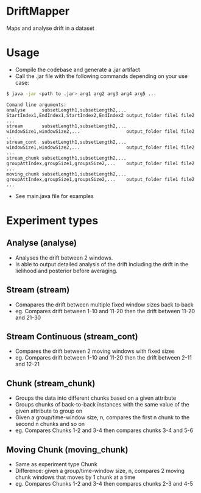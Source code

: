 # DriftMapper

Maps and analyse drift in a dataset

# Usage
* Compile the codebase and generate a .jar artifact
* Call the .jar file with the following commands depending on your use case:
```sh
$ java -jar <path to .jar> arg1 arg2 arg3 arg4 arg5 ...
```
```
Comand line arguments:
analyse      subsetLength1,subsetLength2,... StartIndex1,EndIndex1,StartIndex2,EndIndex2 output_folder file1 file2 ...
stream       subsetLength1,subsetLength2,... windowSize1,windowSize2,...                 output_folder file1 file2 ...
stream_cont  subsetLength1,subsetLength2,... windowSize1,windowSize2,...                 output_folder file1 file2 ...
stream_chunk subsetLength1,subsetLength2,... groupAttIndex,groupSize1,groupsSize2,...    output_folder file1 file2 ...
moving_chunk subsetLength1,subsetLength2,... groupAttIndex,groupSize1,groupsSize2,...    output_folder file1 file2 ...
```
* See main.java file for examples

# Experiment types
## Analyse (analyse)
* Analyses the drift between 2 windows.
* Is able to output detailed analysis of the drift including the drift in the lielihood and posterior before averaging.

## Stream (stream)
* Comapares the drift between multiple fixed window sizes back to back
* eg. Compares drift between 1-10 and 11-20 then the drift between 11-20 and 21-30

## Stream Continuous (stream_cont)
* Compares the drift between 2 moving windows with fixed sizes
* eg. Compares drift between 1-10 and 11-20 then the drift between 2-11 and 12-21

## Chunk (stream_chunk)
* Groups the data into different chunks based on a given attribute
* Groups chunks of back-to-back instances with the same value of the given attribute to group on
* Given a group/time-window size, n, compares the first n chunk to the second n chunks and so on
* eg. Compares Chunks 1-2 and 3-4 then compares chunks 3-4 and 5-6

## Moving Chunk (moving_chunk)
* Same as experiment type Chunk
* Difference: given a group/time-window size, n, compares 2 moving chunk windows that moves by 1 chunk at a time
* eg. Compares Chunks 1-2 and 3-4 then compares chunks 2-3 and 4-5
